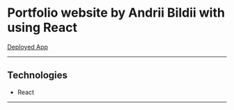 # Portfolio website by Andrii Bildii with using React

[Deployed App](https:// "Deployed Portfolio")

<!-- https:// -->

------------
## Technologies
- React 
------------